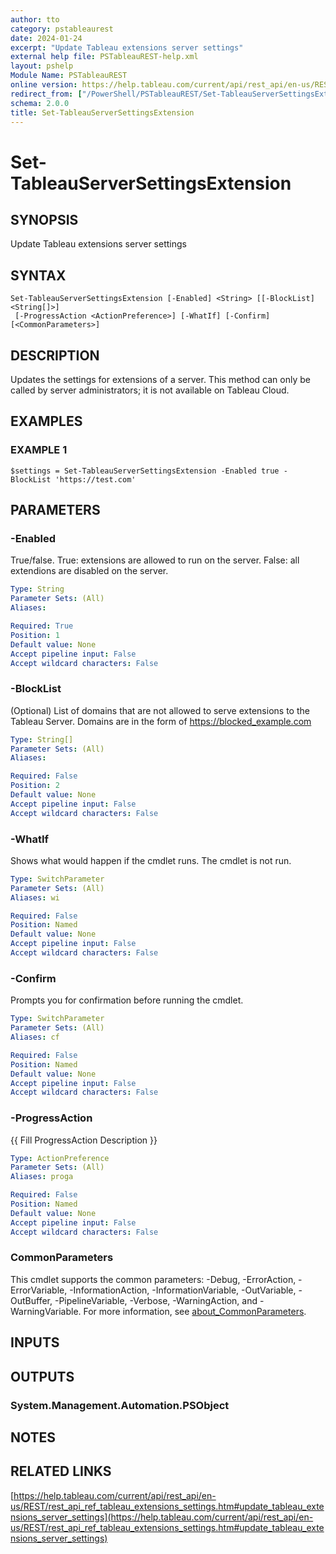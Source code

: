 ```yaml
---
author: tto
category: pstableaurest
date: 2024-01-24
excerpt: "Update Tableau extensions server settings"
external help file: PSTableauREST-help.xml
layout: pshelp
Module Name: PSTableauREST
online version: https://help.tableau.com/current/api/rest_api/en-us/REST/rest_api_ref_tableau_extensions_settings.htm#update_tableau_extensions_server_settings
redirect_from: ["/PowerShell/PSTableauREST/Set-TableauServerSettingsExtension/", "/PowerShell/PSTableauREST/set-tableauserversettingsextension/", "/PowerShell/set-tableauserversettingsextension/"]
schema: 2.0.0
title: Set-TableauServerSettingsExtension
---
```


# Set-TableauServerSettingsExtension

## SYNOPSIS
Update Tableau extensions server settings

## SYNTAX

```
Set-TableauServerSettingsExtension [-Enabled] <String> [[-BlockList] <String[]>]
 [-ProgressAction <ActionPreference>] [-WhatIf] [-Confirm] [<CommonParameters>]
```

## DESCRIPTION
Updates the settings for extensions of a server.
This method can only be called by server administrators; it is not available on Tableau Cloud.

## EXAMPLES

### EXAMPLE 1
```
$settings = Set-TableauServerSettingsExtension -Enabled true -BlockList 'https://test.com'
```

## PARAMETERS

### -Enabled
True/false.
True: extensions are allowed to run on the server.
False: all extendions are disabled on the server.

```yaml
Type: String
Parameter Sets: (All)
Aliases:

Required: True
Position: 1
Default value: None
Accept pipeline input: False
Accept wildcard characters: False
```

### -BlockList
(Optional) List of domains that are not allowed to serve extensions to the Tableau Server.
Domains are in the form of https://blocked_example.com

```yaml
Type: String[]
Parameter Sets: (All)
Aliases:

Required: False
Position: 2
Default value: None
Accept pipeline input: False
Accept wildcard characters: False
```

### -WhatIf
Shows what would happen if the cmdlet runs.
The cmdlet is not run.

```yaml
Type: SwitchParameter
Parameter Sets: (All)
Aliases: wi

Required: False
Position: Named
Default value: None
Accept pipeline input: False
Accept wildcard characters: False
```

### -Confirm
Prompts you for confirmation before running the cmdlet.

```yaml
Type: SwitchParameter
Parameter Sets: (All)
Aliases: cf

Required: False
Position: Named
Default value: None
Accept pipeline input: False
Accept wildcard characters: False
```

### -ProgressAction
{{ Fill ProgressAction Description }}

```yaml
Type: ActionPreference
Parameter Sets: (All)
Aliases: proga

Required: False
Position: Named
Default value: None
Accept pipeline input: False
Accept wildcard characters: False
```

### CommonParameters
This cmdlet supports the common parameters: -Debug, -ErrorAction, -ErrorVariable, -InformationAction, -InformationVariable, -OutVariable, -OutBuffer, -PipelineVariable, -Verbose, -WarningAction, and -WarningVariable. For more information, see [about_CommonParameters](http://go.microsoft.com/fwlink/?LinkID=113216).

## INPUTS

## OUTPUTS

### System.Management.Automation.PSObject
## NOTES

## RELATED LINKS

[https://help.tableau.com/current/api/rest_api/en-us/REST/rest_api_ref_tableau_extensions_settings.htm#update_tableau_extensions_server_settings](https://help.tableau.com/current/api/rest_api/en-us/REST/rest_api_ref_tableau_extensions_settings.htm#update_tableau_extensions_server_settings)

